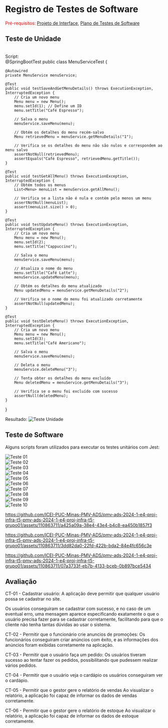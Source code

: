 # Registro de Testes de Software

<span style="color:red">Pré-requisitos: <a href="3-Projeto de Interface.md"> Projeto de Interface</a></span>, <a href="8-Plano de Testes de Software.md"> Plano de Testes de Software</a>
## Teste de Unidade
</br>
Script:</br>
@SpringBootTest
public class MenuServiceTest {

    @Autowired
    private MenuService menuService;

    @Test
    public void testSaveAndGetMenuDetails() throws ExecutionException, InterruptedException {
        // Cria um novo menu
        Menu menu = new Menu();
        menu.setId(1); // Define um ID
        menu.setTitle("Café Espresso");

        // Salva o menu
        menuService.saveMenu(menu);

        // Obtém os detalhes do menu recém-salvo
        Menu retrievedMenu = menuService.getMenuDetails("1");

        // Verifica se os detalhes do menu não são nulos e correspondem ao menu salvo
        assertNotNull(retrievedMenu);
        assertEquals("Café Espresso", retrievedMenu.getTitle());
    }

    @Test
    public void testGetAllMenu() throws ExecutionException, InterruptedException {
        // Obtém todos os menus
        List<Menu> menuList = menuService.getAllMenu();

        // Verifica se a lista não é nula e contém pelo menos um menu
        assertNotNull(menuList);
        assert(menuList.size() > 0);
    }

    @Test
    public void testUpdateMenu() throws ExecutionException, InterruptedException {
        // Cria um novo menu
        Menu menu = new Menu();
        menu.setId(2);
        menu.setTitle("Cappuccino");

        // Salva o menu
        menuService.saveMenu(menu);

        // Atualiza o nome do menu
        menu.setTitle("Café Latte");
        menuService.updateMenu(menu);

        // Obtém os detalhes do menu atualizado
        Menu updatedMenu = menuService.getMenuDetails("2");

        // Verifica se o nome do menu foi atualizado corretamente
        assertNotNull(updatedMenu);
    }

    @Test
    public void testDeleteMenu() throws ExecutionException, InterruptedException {
        // Cria um novo menu
        Menu menu = new Menu();
        menu.setId(3);
        menu.setTitle("Café Americano");

        // Salva o menu
        menuService.saveMenu(menu);

        // Deleta o menu
        menuService.deleteMenu("3");

        // Tenta obter os detalhes do menu excluído
        Menu deletedMenu = menuService.getMenuDetails("3");

        // Verifica se o menu foi excluído com sucesso
        assertNull(deletedMenu);
    }
}

Resultado:
![Teste Unidade](img/resultadoteste.jpeg) </br>

## Teste de Software

Alguns scripts foram utilizados para executar os testes unitários com Jest:

![Teste 01](img/teste1.png) </br>
![Teste 02](img/teste2.png) </br>
![Teste 03](img/teste3.png) </br>
![Teste 04](img/teste4.png) </br>
![Teste 05](img/teste5.png) </br>
![Teste 06](img/teste6.png) </br>
![Teste 07](img/teste7.png) </br>
![Teste 08](img/teste8.png) </br>
![Teste 09](img/teste9.png) </br>
![Teste 10](img/teste10.png) </br>

 

https://github.com/ICEI-PUC-Minas-PMV-ADS/pmv-ads-2024-1-e4-proj-infra-t5-pmv-ads-2024-1-e4-proj-infra-t5-grupo01/assets/110863711/a425a09a-38e4-43e4-b4c8-ea450b1857f3



https://github.com/ICEI-PUC-Minas-PMV-ADS/pmv-ads-2024-1-e4-proj-infra-t5-pmv-ads-2024-1-e4-proj-infra-t5-grupo01/assets/110863711/3dd82da0-22fd-422b-bda2-84e4fc656c3e



https://github.com/ICEI-PUC-Minas-PMV-ADS/pmv-ads-2024-1-e4-proj-infra-t5-pmv-ads-2024-1-e4-proj-infra-t5-grupo01/assets/110863711/07a3733f-eb7b-4133-bceb-0b897bce5434




## Avaliação

CT-01 - Cadastrar usuário:
A aplicação deve permitir que qualquer usuário possa se cadastrar no site.

Os usuários conseguiram se cadastrar com sucesso, e no caso de um eventual erro, uma mensagem aparece especificando exatamente o que o usuário precisa fazer para se cadastrar corretamente, facilitando para que o cliente não tenha tantas dúvidas ao usar o sistema.

CT-02 - Permitir que o funcionário crie anuncios de promoções:
Os funcionários conseguiram criar anúncios com êxito, e as informações dos anúncios foram exibidas corretamente na aplicação.

CT-03 - Permitir que o usuário faça um pedido:
Os usuários tiveram sucesso ao tentar fazer os pedidos, possibilitando que pudessem realizar vários pedidos.

CT-04 - Permitir que o usuário veja o cardápio
os usuários conseguiram ver o cardápio.

CT-05 - Permitir que o gestor gere o relatório de vendas
Ao visualizar o relatório, a aplicação foi capaz de informar os dados de vendas corretamente.

CT-06 - Permitir que o gestor gere o relatório de estoque
Ao visualizar o relatório, a aplicação foi capaz de informar os dados de estoque corretamente.

